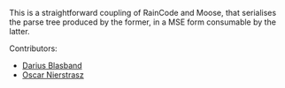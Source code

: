 This is a straightforward coupling of RainCode and Moose, that serialises the parse tree produced by the former, in a MSE form consumable by the latter.

Contributors:
* [Darius Blasband](http://www.phidani.be/homes/darius/)
* [Oscar Nierstrasz](http://scg.unibe.ch/staff/oscar)
